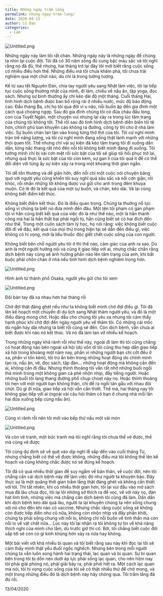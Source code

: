 ```yaml
---
title: Những ngày trầm lắng
permalink: nhung-ngay-tram-lang/
date: 2020-04-13
author: Cô Đào
categories:
  - Cảm
---
```


![Untitled.png](https://prod-files-secure.s3.us-west-2.amazonaws.com/1c35bcdc-42a4-44e8-9d9c-01e2d858c279/2f8beb80-f197-470c-8002-d9650ed492fc/Untitled.png?X-Amz-Algorithm=AWS4-HMAC-SHA256&X-Amz-Content-Sha256=UNSIGNED-PAYLOAD&X-Amz-Credential=AKIAT73L2G45HZZMZUHI%2F20240313%2Fus-west-2%2Fs3%2Faws4_request&X-Amz-Date=20240313T024300Z&X-Amz-Expires=3600&X-Amz-Signature=f5508b922d5d14f5614c08acbeda8206993a74a7fa05697248c23843b50d7f0a&X-Amz-SignedHeaders=host&x-id=GetObject)


Những ngày này làm tôi rất chán. Những ngày này là những ngày để chúng ta nhìn lại cuộc đời. Tôi đã có 30 năm sống đủ cung bậc màu sắc và tôi nghĩ rằng nó đã đủ, thế nhưng, hai tháng trở lại đây tôi mới biết rằng cuộc sống có nhiều điều hơn thế. Những điều mà tôi chưa khám phá, tôi chưa trải nghiệm qua một chút nào, dù chỉ là trong tưởng tượng.


Kể từ sau tết Nguyên Đán, chia tay người yêu sang Nhật làm việc, tôi lại tiếp tục cuộc sống thường nhật của mình, đi làm, chiều về nấu ăn, tập yoga, đọc sách. Nhưng sự bình thường ấy chỉ kéo dài độ một tháng. Cuối tháng Hai, tình hình dịch bệnh được ban bố rộng rãi ở nhiều nước, mức độ báo động cao. Đầu tháng Ba, chị họ tôi qua đời vì u não, nỗi buồn ập đến gia đình một cách quá choáng ngợp. Sau đó gia đình chúng tôi có đứa cháu đầu lòng, con của Tuyết Ngân, một chuyện vui nhưng lại xảy ra trong lúc tâm trạng của chúng tôi không tốt. Thế rồi sau đó tình hình dịch bệnh diễn biến tồi tệ hơn, chính phủ ban khuyến cáo không ra đường, công ty thì cho ở nhà làm việc. Sự buồn chán lan tận vào trong từng thớ thịt của tôi. Tôi cứ nghĩ mình tràn trề năng lượng, và tôi cứ nghĩ mình đang sống thật lành mạnh với những thói quen tốt. Thế nhưng chỉ vài sự kiện đã kéo tâm trạng tôi đi xuống dần dần, từng nấc thang rất nhỏ đến nỗi tôi không biết mình đang đi xuống. Tôi tưởng mình chỉ bị vài cơn mệt rồi sức bật của tôi sẽ giúp tôi hồi phục trở lại, nhưng quả thực là sức bật của tôi còn kém, sự gan lì của tôi quá ít để có thể đối diện với từng ấy sự kiện xảy ra trong một khoảng thời gian ngắn.


Tôi dễ tổn thương và dễ giận hờn, đến nỗi chỉ một cuộc nói chuyện bâng quơ với người yêu cũng khiến tôi suy nghĩ quá sâu sắc và nổi cơn giận, rồi khóc, rồi nhắn những lời không được vui gửi cho anh trong đêm khuya muộn. Có lẽ đó là kết quả của một sự buồn, và chán, kéo dài. Và lại cũng không biết điểm kết thúc.


Không biết điểm kết thúc. Đó là điều quan trọng. Chúng ta thường nỗ lực sống vì chúng ta biết nó đưa mình đến đâu. Một tên tội phạm có gan phạm tội vì hắn cũng biết kết quả của việc đó là như thế nào, một là hắn thành công mà hai là hắn thất bại phải ngồi tù, hắn cũng biết sẽ có hai đích đến như thế. Trong một cuốn sách tâm lý học, họ nói rằng: việc không biết cuộc đời đi về đâu, kết quả của mọi thứ trong hiện tại sẽ dẫn đến điều gì, việc không có hi vọng, mới là liều thuốc độc giết chết cuộc sống của con người.


Không biết bên chỗ người yêu tôi ở thì thế nào, cảm giác của anh ra sao. Dù anh là một người hướng nội và cũng ít giao tiếp với ai, nhưng chắc chắn rằng dịch bệnh này cũng sẽ ảnh hưởng phần nào lên tâm trạng của anh, khi bắt buộc phải chôn chân ở nhà nếu tình hình dịch bệnh nghiêm trọng hơn.


![Untitled.png](https://prod-files-secure.s3.us-west-2.amazonaws.com/1c35bcdc-42a4-44e8-9d9c-01e2d858c279/c54bd967-1b80-49ea-9064-0fccecd1c2c7/Untitled.png?X-Amz-Algorithm=AWS4-HMAC-SHA256&X-Amz-Content-Sha256=UNSIGNED-PAYLOAD&X-Amz-Credential=AKIAT73L2G45HZZMZUHI%2F20240313%2Fus-west-2%2Fs3%2Faws4_request&X-Amz-Date=20240313T024300Z&X-Amz-Expires=3600&X-Amz-Signature=c0622f8ee3218bd2285dd4f0824bb876c3f12421e68ef421169bec252bfde7fb&X-Amz-SignedHeaders=host&x-id=GetObject)


Hình ảnh từ thành phố Osaka, người yêu gửi cho tôi xem


![Untitled.png](https://prod-files-secure.s3.us-west-2.amazonaws.com/1c35bcdc-42a4-44e8-9d9c-01e2d858c279/8b6f9f77-7e9a-470c-96f4-839cc8f56383/Untitled.png?X-Amz-Algorithm=AWS4-HMAC-SHA256&X-Amz-Content-Sha256=UNSIGNED-PAYLOAD&X-Amz-Credential=AKIAT73L2G45HZZMZUHI%2F20240313%2Fus-west-2%2Fs3%2Faws4_request&X-Amz-Date=20240313T024300Z&X-Amz-Expires=3600&X-Amz-Signature=17917b7c0eca449f302b4075aa00c418775ac964261ac64efae488a289900b3b&X-Amz-SignedHeaders=host&x-id=GetObject)


Đôi bàn tay đã xa nhau hơn hai tháng rồi


Chờ đợi thật đáng ghét nếu như ta không biết mình chờ đợi điều gì. Tôi đã lên kế hoạch một chuyến đi du lịch sang Nhật thăm người yêu, và đó là một điều đáng mong chờ. Hoặc dẫu cho chúng tôi yêu xa nhưng tôi cảm thấy hạnh phúc khi chờ đợi đến ngày người yêu về thăm tôi. Có những cái mốc dù ngắn hay dài nhưng ta biết rồi cũng sẽ đến. Còn dịch bệnh, vẫn chưa ai biết được khi nào nó kết thúc. Và nó đã làm tan vỡ nhiều kế hoạch.


Trong những ngày khá rảnh rỗi như thế này, ngoài đi làm thì tôi cũng chẳng có hoạt động nào bên ngoài xã hội (dù vốn dĩ tôi cũng thu hẹp dần giao tiếp xã hội trong khoảng một năm nay, phần vì những người bạn chí cốt đều ở xa, phần vì tốn kém), tôi trú ẩn bên trong những hoạt động do chính mình tạo ra, nấu ăn, vẽ, đọc sách, tập đàn... những hoạt động mà không cần đến ai, không cần đi đâu. Nhưng thỉnh thoảng tôi vẫn rất nhớ những buổi ngồi thả mình trong một không gian cà phê nhộn nhịp, đầy tiếng người. Hoặc những buổi tôi lang thang đường phố chụp choẹt này nọ. Hoặc thỉnh thoảng tôi hẹn với một người bạn không thân, chỉ để ra ngồi tán gẫu với nhau đôi chút. Dù gì đi nữa, giao tiếp xã hội vẫn cần thiết. Thế mà, hai tháng nay tôi không giao tiếp với ai (ngoài vài câu hỏi thăm cô bạn ở chung nhà mỗi lần hai đứa xuống bếp cùng nấu ăn).


![Untitled.png](https://prod-files-secure.s3.us-west-2.amazonaws.com/1c35bcdc-42a4-44e8-9d9c-01e2d858c279/6c2b1226-0a8f-403e-b171-97114c7570ac/Untitled.png?X-Amz-Algorithm=AWS4-HMAC-SHA256&X-Amz-Content-Sha256=UNSIGNED-PAYLOAD&X-Amz-Credential=AKIAT73L2G45HZZMZUHI%2F20240313%2Fus-west-2%2Fs3%2Faws4_request&X-Amz-Date=20240313T024300Z&X-Amz-Expires=3600&X-Amz-Signature=142d6caa884a520dc0c9334b58cb1deb704189ae90449ff1adfca30621756c4b&X-Amz-SignedHeaders=host&x-id=GetObject)


Cũng vì rảnh rỗi nên tôi mới vào bếp thử nấu một vài món


![Untitled.png](https://prod-files-secure.s3.us-west-2.amazonaws.com/1c35bcdc-42a4-44e8-9d9c-01e2d858c279/5dc6ed95-169a-4a5d-8b77-d6265403faa6/Untitled.png?X-Amz-Algorithm=AWS4-HMAC-SHA256&X-Amz-Content-Sha256=UNSIGNED-PAYLOAD&X-Amz-Credential=AKIAT73L2G45HZZMZUHI%2F20240313%2Fus-west-2%2Fs3%2Faws4_request&X-Amz-Date=20240313T024300Z&X-Amz-Expires=3600&X-Amz-Signature=82f01d6e5c6729fe4e765e2507289b476bcd765780ea89cdb7379bf3b6573295&X-Amz-SignedHeaders=host&x-id=GetObject)


Và còn vẽ tranh, một bức tranh mà tôi nghĩ rằng tôi chưa thể vẽ được, thế mà cũng vẽ được


Tôi cũng dự định sẽ về quê vào dịp nghỉ lễ sắp đến vào cuối tháng Tư, nhưng chẳng biết có thể về được không, những điều mà tôi không thể lên kế hoạch và cũng không chắc được nó sẽ đúng kế hoạch.


Tôi đã có quá nhiều thời gian để suy ngẫm về bản thân, về cuộc đời, nên tôi chẳng cần cái dịch bệnh này để làm việc đó như người ta khuyên bảo. Đây thực sự là một quãng thời gian trầm lắng thật đáng ghét và không cần thiết với tôi. Thì tất nhiên, khi có nhiều thời gian hơn, tôi lại vùi đầu vào mớ sách mua đã lâu chưa đọc, tôi lại lôi những sở thích ra để vọc, vẽ vời này nọ, đàn hát linh tinh, những việc mà chẳng cần dịch bệnh tôi cũng đã làm. Dần dần khi dịch bệnh kéo dài quá lâu, người ta lại khuyên chúng ta nên sống chung với nó cho đến khi nào có vaccine. Nhưng chắc rằng cuộc sống sẽ không còn được tiếp diễn như cũ nữa, không còn nhộn nhịp và đầy phấn khởi, chúng ta phải sống chung với nỗi lo, không chỉ nỗi buồn về tinh thần mà còn nỗi lo về vật chất nữa... Lúc này tôi lại nhận ra tôi không tự tin về khả năng thích nghi của mình cho lắm, dù trước giờ thì có. Bởi, tôi chẳng biết cuộc đời sắp tới sẽ còn có gì kinh khủng hơn xảy ra nữa hay không.


Một bài viết với khá nhiều bi quan và tôi biết rằng sau này khi đọc lại tôi sẽ cảm thấy mình thật yếu đuối ngốc nghếch. Nhưng bên trong mỗi người chúng ta vẫn luôn song hành hai trạng thái, lạc quan và bi quan. Sự bi quan bên trong tôi bị dồn nén dưới áp lực phải sống lạc quan, cho nên hôm nay tôi phải giải phóng nó, phải giãi bày ra, phải phơi hết ra. Một cách lạc quan mà nói, tôi hi vọng cuộc sống của tôi sẽ có thật nhiều thứ để chờ mong, và một trong những điều đó là dịch bệnh này hãy chóng qua. Tôi trầm lắng đã đủ rồi.


13/04/2020

